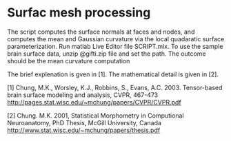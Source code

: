 # Surfac mesh processing

The script computes the surface normals at faces and nodes, and computes the mean and Gaussian curvature via the local quadaratic surface parameterization. Run matlab Live Editor file SCRIPT.mlx. To use the sample brain surface data, unzip @gifti.zip file and set the path. The outcome should be the mean curvature computation


The brief explenation is gven in [1]. The mathematical detail is given in [2].

[1] Chung, M.K., Worsley, K.J., Robbins, S., Evans, A.C. 2003. Tensor-based brain surface modeling and analysis, CVPR, 467-473
http://pages.stat.wisc.edu/~mchung/papers/CVPR/CVPR.pdf

[2] Chung. M.K. 2001, Statistical Morphometry in Computional Neuroanatomy, PhD Thesis, McGill University, Canada
http://www.stat.wisc.edu/~mchung/papers/thesis.pdf
